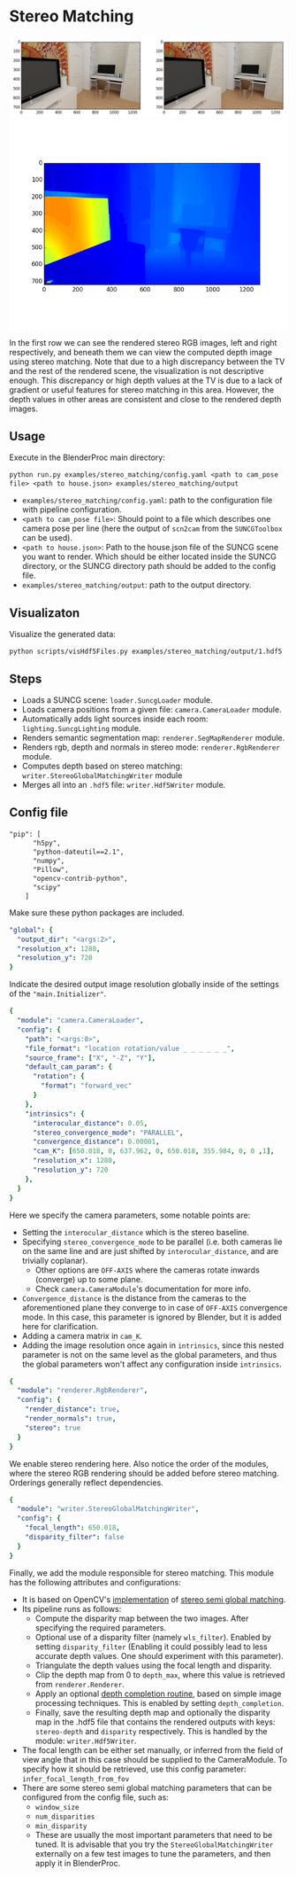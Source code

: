 # Stereo Matching
![](stereo_pair.png)
![](stereo_depth.png)

In the first row we can see the rendered stereo RGB images, left and right respectively, and beneath them we can view
the computed depth image using stereo matching. Note that due to a high discrepancy between the TV and the rest
of the rendered scene, the visualization is not descriptive enough. This discrepancy or high depth values at the TV
is due to a lack of gradient or useful features for stereo matching in this area. However, the depth values in other
areas are consistent and close to the rendered depth images.

## Usage

Execute in the BlenderProc main directory:

```
python run.py examples/stereo_matching/config.yaml <path to cam_pose file> <path to house.json> examples/stereo_matching/output
```

* `examples/stereo_matching/config.yaml`: path to the configuration file with pipeline configuration.
* `<path to cam_pose file>`: Should point to a file which describes one camera pose per line (here the output of `scn2cam` from the `SUNCGToolbox` can be used).
* `<path to house.json>`: Path to the house.json file of the SUNCG scene you want to render. Which should be either located inside the SUNCG directory, or the SUNCG directory path should be added to the config file.
* `examples/stereo_matching/output`: path to the output directory.

## Visualizaton
Visualize the generated data:
```
python scripts/visHdf5Files.py examples/stereo_matching/output/1.hdf5
```

## Steps

* Loads a SUNCG scene: `loader.SuncgLoader` module.
* Loads camera positions from a given file: `camera.CameraLoader` module.
* Automatically adds light sources inside each room: `lighting.SuncgLighting` module.
* Renders semantic segmentation map: `renderer.SegMapRenderer` module.
* Renders rgb, depth and normals in stereo mode: `renderer.RgbRenderer` module.
* Computes depth based on stereo matching: `writer.StereoGlobalMatchingWriter` module
* Merges all into an `.hdf5` file: `writer.Hdf5Writer` module.

## Config file

```
"pip": [
      "h5py",
      "python-dateutil==2.1",
      "numpy",
      "Pillow",
      "opencv-contrib-python",
      "scipy"
    ]
```

Make sure these python packages are included.

```yaml
"global": {
  "output_dir": "<args:2>",
  "resolution_x": 1280,
  "resolution_y": 720
}
```

Indicate the desired output image resolution globally inside of the settings of the `"main.Initializer"`.

```yaml
{  
  "module": "camera.CameraLoader",
  "config": {
    "path": "<args:0>",
    "file_format": "location rotation/value _ _ _ _ _ _",
    "source_frame": ["X", "-Z", "Y"],
    "default_cam_param": {
      "rotation": {
        "format": "forward_vec"
      }
    },
    "intrinsics": {
      "interocular_distance": 0.05,
      "stereo_convergence_mode": "PARALLEL",
      "convergence_distance": 0.00001,
      "cam_K": [650.018, 0, 637.962, 0, 650.018, 355.984, 0, 0 ,1],
      "resolution_x": 1280,
      "resolution_y": 720
    },
  }
}
```
Here we specify the camera parameters, some notable points are:
* Setting the `interocular_distance` which is the stereo baseline.
* Specifying `stereo_convergence_mode` to be parallel (i.e. both cameras lie on the same line and are just shifted by `interocular_distance`, and are trivially coplanar).
    * Other options are `OFF-AXIS` where the cameras rotate inwards (converge) up to some plane.  
    * Check `camera.CameraModule`'s documentation for more info.
* `Convergence_distance` is the distance from the cameras to the aforementioned plane they converge to in case of `OFF-AXIS` convergence mode. In this case, this parameter is ignored by Blender, but it is added here for clarification.
* Adding a camera matrix in `cam_K`.
* Adding the image resolution once again in `intrinsics`, since this nested parameter is not on the same level as the global parameters, and thus the global parameters won't affect any configuration inside `intrinsics`.

```yaml
{
  "module": "renderer.RgbRenderer",
  "config": {
    "render_distance": true,
    "render_normals": true,
    "stereo": true
  }
}
```
We enable stereo rendering here. Also notice the order of the modules, where the stereo RGB rendering should be added before stereo matching. Orderings generally reflect dependencies.

```yaml
{
  "module": "writer.StereoGlobalMatchingWriter",
  "config": {
    "focal_length": 650.018,
    "disparity_filter": false
  }
}
```
Finally, we add the module responsible for stereo matching. This module has the following attributes and configurations:
* It is based on OpenCV's [implementation](https://docs.opencv.org/2.4/modules/calib3d/doc/camera_calibration_and_3d_reconstruction.html?highlight=sgbm#stereosgbm-stereosgbm) of [stereo semi global matching](https://elib.dlr.de/73119/1/180Hirschmueller.pdf).
* Its pipeline runs as follows:
    * Compute the disparity map between the two images. After specifying the required parameters.
    * Optional use of a disparity filter (namely `wls_filter`). Enabled by setting `disparity_filter` (Enabling it could possibly lead to less accurate depth values. One should experiment with this parameter).
    * Triangulate the depth values using the focal length and disparity.
    * Clip the depth map from 0 to `depth_max`, where this value is retrieved from `renderer.Renderer`.
    * Apply an optional [depth completion routine](https://github.com/kujason/ip_basic/blob/master/ip_basic/depth_map_utils.py), based on simple image processing techniques. This is enabled by setting `depth_completion`.
    * Finally, save the resulting depth map and optionally the disparity map in the .hdf5 file that contains the rendered outputs with keys: `stereo-depth` and `disparity` respectively. This is handled by the module: `writer.Hdf5Writer`.
* The focal length can be either set manually, or inferred from the field of view angle that in this case should be supplied to the CameraModule. To specify how it should be retrieved, use this config parameter: `infer_focal_length_from_fov`
* There are some stereo semi global matching parameters that can be configured from the config file, such as:
    * `window_size`
    * `num_disparities`
    * `min_disparity`
    * These are usually the most important parameters that need to be tuned. It is advisable that you try the `StereoGlobalMatchingWriter` externally on a few test images 
    to tune the parameters, and then apply it in BlenderProc.

